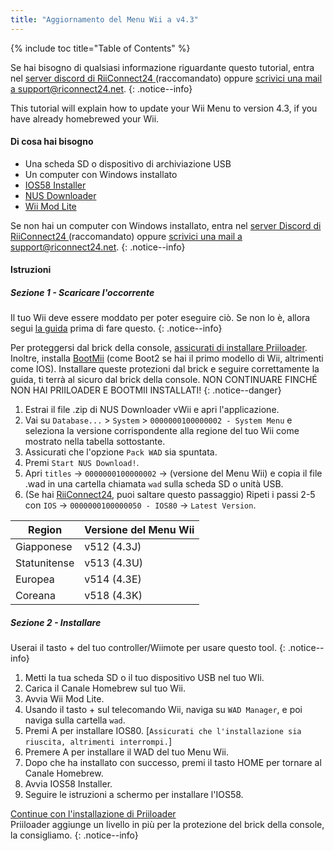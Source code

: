 ```yaml
---
title: "Aggiornamento del Menu Wii a v4.3"
---
```


{% include toc title="Table of Contents" %}

Se hai bisogno di qualsiasi informazione riguardante questo tutorial, entra nel [server discord di RiiConnect24 ](https://discord.gg/rc24)(raccomandato) oppure [scrivici una mail a support@riconnect24.net](mailto:support@riiconnect24.net).
{: .notice--info}

This tutorial will explain how to update your Wii Menu to version 4.3, if you have already homebrewed your Wii.

#### Di cosa hai bisogno
* Una scheda SD o dispositivo di archiviazione USB
* Un computer con Windows installato
* [IOS58 Installer](https://oscwii.org/library/app/ios58-installer)
* [NUS Downloader](https://github.com/WiiDatabase/nusdownloader/releases/latest)
* [Wii Mod Lite](https://oscwii.org/library/app/WiiModLite)

Se non hai un computer con Windows installato, entra nel [server Discord di RiiConnect24 ](https://discord.gg/rc24)(raccomandato) oppure [scrivici una mail a support@riconnect24.net](mailto:support@riiconnect24.net).
{: .notice--info}

#### Istruzioni

##### Sezione 1 - Scaricare l'occorrente

Il tuo Wii deve essere moddato per poter eseguire ciò. Se non lo è, allora segui [la guida](get-started) prima di fare questo.
{: .notice--info}

Per proteggersi dal brick della console, [assicurati di installare Priiloader](priiloader). Inoltre, installa [BootMii](bootmii) (come Boot2 se hai il primo modello di Wii, altrimenti come IOS). Installare queste protezioni dal brick e seguire correttamente la guida, ti terrà al sicuro dal brick della console. NON CONTINUARE FINCHÉ NON HAI PRIILOADER E BOOTMII INSTALLATI!
{: .notice--danger}

1. Estrai il file .zip di NUS Downloader vWii e apri l'applicazione.
2. Vai su `Database...` > `System` > `0000000100000002 - System Menu` e seleziona la versione corrispondente alla regione del tuo Wii come mostrato nella tabella sottostante.
3. Assicurati che l'opzione `Pack WAD` sia spuntata.
4. Premi `Start NUS Download!`.
5. Apri `titles` -> `0000000100000002` -> (versione del Menu Wii) e copia il file .wad in una cartella chiamata `wad` sulla scheda SD o unità USB.
6. (Se hai [RiiConnect24](riiconnect24), puoi saltare questo passaggio) Ripeti i passi 2-5 con `IOS` -> `0000000100000050 - IOS80` -> `Latest Version`.

| Region       | Versione del Menu Wii |
| ------------ | --------------------- |
| Giapponese   | v512 (4.3J)           |
| Statunitense | v513 (4.3U)           |
| Europea      | v514 (4.3E)           |
| Coreana      | v518 (4.3K)           |

##### Sezione 2 - Installare

Userai il tasto + del tuo controller/Wiimote per usare questo tool.
{: .notice--info}

1. Metti la tua scheda SD o il tuo dispositivo USB nel tuo WIi.
2. Carica il Canale Homebrew sul tuo Wii.
3. Avvia Wii Mod Lite.
4. Usando il tasto + sul telecomando Wii, naviga su `WAD Manager`, e poi naviga sulla cartella `wad`.
5. Premi A per installare IOS80. [`Assicurati che l'installazione sia riuscita, altrimenti interrompi.`]
6. Premere A per installare il WAD del tuo Menu Wii.
7. Dopo che ha installato con successo, premi il tasto HOME per tornare al Canale Homebrew.
8. Avvia IOS58 Installer.
9. Seguire le istruzioni a schermo per installare l'IOS58.

[Continue con l'installazione di Priiloader](priiloader)<br> Priiloader aggiunge un livello in più per la protezione del brick della console, la consigliamo.
{: .notice--info}
